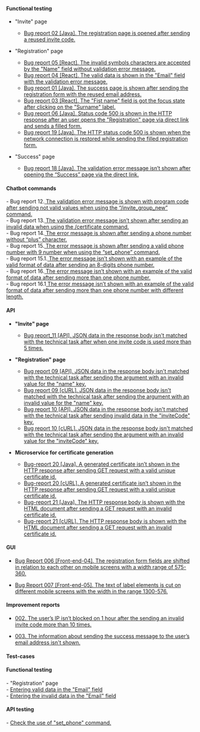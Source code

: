 
<h4>Functional testing</h4>

- "Invite" page<br>
	- <a href="https://docs.google.com/spreadsheets/d/1Fn7lGfk7Sxg4w7P8sfubcdUS0Z6yhLiAXcfR8-r9ZE4/edit#gid=0">Bug report 02 [Java]. The registration page is opened after sending a reused invite code.</a><br> 

- "Registration" page<br>
	- <a href="https://docs.google.com/spreadsheets/d/1tNagMIF4eYjgD_BL5_GjFs7X_ddDJYSbpO9NZRbFwHs/edit?usp=drive_link">Bug report 05 [React]. The invalid symbols characters are accepted by the "Name" field without validation error message.</a><br>
	- <a href="https://docs.google.com/spreadsheets/d/1N_7oR7md5W4-cm_o_eM-f7l1znAkgDw-XhvdIkCfEE0/edit#gid=0">Bug report 04 [React]. The valid data is shown in the "Email" field with the validation error  message.</a><br>
	- <a href="https://docs.google.com/spreadsheets/d/1RLyIneYOWRytbx3LyRzOx9SPPTmG_Q41-LPbeXGAhew/edit?usp=drive_link">Bug report 01 [Java]. The success page is shown after sending the registration form with the reused email address.</a><br>
	- <a href="https://docs.google.com/spreadsheets/d/1K18xAxBUOHqcjI4q2lWE5ApOid_nMb4KOtb_z22IVS0/edit?usp=drive_link">Bug report 03 [React]. The "Fist name" field is got the focus state after clicking on the "Surname" label. </a><br>
	- <a href="https://docs.google.com/spreadsheets/d/1sy6AL5y9ZPWKtJcPjjswvDlVx9A9lDhHIhjAnWqeZGI/edit#gid=0">Bug report 06 [Java]. Status code 500 is shown in the HTTP response after an user opens the "Registration" page via direct link and sends a filled form. </a><br>
 	- <a href="https://docs.google.com/spreadsheets/d/1faetb7STSzvGPd4tw0xcwHl1DdQNnbaJaeedGQMnYMM/edit?usp=drive_link">Bug report 19 [Java]. The HTTP status code 500 is shown when the network connection is restored while sending the filled registration form.</a><br>


- "Success" page<br>
	- <a href="https://docs.google.com/spreadsheets/d/1lEdpjmBqe1bI956ex78mkJ58upFuzl-j71OrpFXDtts/edit#gid=0">Bug report 18 [Java]. The validation error message isn’t shown after opening the “Success” page via the direct link.</a>

<h4>Chatbot commands</h4>
- Bug report 12.<a href="https://docs.google.com/spreadsheets/d/1uOoqdZPZafw1FRrFuZ5T7Wd3EeA6_8nPSSRIfzM31yk/edit#gid=0"> The validation error message is shown with program code after sending not valid values when using the “/invite_group_new” command.</a><br>
- Bug report 13.<a href="https://docs.google.com/spreadsheets/d/1bXGWtN_nC8rS-nqif5d7xvoF2fzvuHbQT6AbdUL1oWo/edit?usp=drive_link"> The validation error message isn’t shown after sending an invalid data when using the /certificate command.</a><br>
- Bug report 14.<a href="https://docs.google.com/spreadsheets/d/1-PsMUQ-eoBH3yQ_-2lPkC6U99ULIt5nGg-VgJOunlzc/edit?usp=drive_link"> The error message is shown after sending a phone number without “plus” character.</a><br>
- Bug report 15.<a href="https://docs.google.com/spreadsheets/d/1LWxdabb_98eGmV4hBbAjI-q84lk4ksIeNQY5U4NrtlU/edit#gid=0"> The error message is shown after sending a valid phone number with 9 number when using the “set_phone” command.</a><br>
- Bug report 15.1.<a href="https://docs.google.com/spreadsheets/d/1KDmJS8DEpiPMvcadH69OBqGh5TLdhZdceNJXT9O6nr4/edit#gid=0"> The error message isn’t shown with an example of the valid format of data after sending an 8-digits phone number.</a><br>
- Bug report 16.<a href="https://docs.google.com/spreadsheets/d/18BM_tOISc-QJPvabkgWjbfXBxhfvuxom9OhnQs_52oE/edit#gid=0"> The error message isn’t shown with an example of the valid format of data after sending more than one phone number.</a><br>
- Bug report 16.1<a href="https://docs.google.com/spreadsheets/d/1pkZ4mRKTQcyhCtZA4XyRZunuFaav7PJrlcMguUsSp8w/edit#gid=0"> The error message isn’t shown with an example of the valid format of data after sending more than one phone number with different length.</a><br>

<h4>API</h4>

- <b>"Invite" page</b><br>
	- <a href="https://docs.google.com/spreadsheets/d/1GUh7iq5HOQi4Y1UEAvH2Tiz7EjniMKI_TgmAdWLBZxA/edit#gid=0">Bug report_11 [API]. JSON data in the response body isn't matched with the technical task after when one invite code is used more than 5 times.</a>

- <b>"Registration" page</b><br>
	- <a href="https://docs.google.com/spreadsheets/d/1yyTTQz5-Sj18Bj5u6iT-W3JxO7q80B_doJE2B71GNdA/edit#gid=0">Bug report 09 [API]. JSON data in the response body isn't matched with the technical task after sending the argument with an invalid value for the "name" key.</a>
	- <a href="https://docs.google.com/spreadsheets/d/1Op9simmZOpO94Q1hzNhHiwZltUIoAVptokHhobO7dJQ/edit#gid=0">Bug report 09 [cURL]. JSON data in the response body isn't matched with the technical task after sending the argument with an invalid value for the "name" key.</a>
	- <a href="https://docs.google.com/spreadsheets/d/1naco2jsyGZx9750tzzymmdFa2raWN0kwfsmNIvClzOY/edit#gid=0">Bug report 10 [API]. JSON data in the response body isn't matched with the technical task after sending invalid data in the "inviteCode" key.</a>
 	- <a href="https://docs.google.com/spreadsheets/d/141pa54rj37QGMvB7XWAs5eqich42nNuazcUViVFIrVQ/edit#gid=0">Bug report 10 [cURL]. JSON data in the response body isn't matched with the technical task after sending the argument with an invalid value for the "inviteCode" key.</a>

- <b>Microservice for certificate generation</b><br>
	- <a href="https://docs.google.com/spreadsheets/d/1C4FoBuFj0OiFzjXCQnl48n4spWaAUs-50GRkPI4_UoY/edit#gid=0">Bug-report 20 [Java]. A generated certificate isn’t shown in the HTTP response after sending GET request with a valid unique certificate id.</a><br>
	- <a href="https://docs.google.com/spreadsheets/d/1P_vW4PFKdfYa5jMmCwbNwuSE7tOH13RZ6ep8YE1Y7-A/edit#gid=0">Bug-report 20 [cURL]. A generated certificate isn’t shown in the HTTP response after sending GET request with a valid unique certificate id.</a><br>
	- <a href="https://docs.google.com/spreadsheets/d/1D9nFj9Bki4WfvQsgVI_JmcvAiwqfhOz2_iEQ4J2kObU/edit#gid=0">Bug-report 21 [Java]. The HTTP response body is shown with the HTML document after sending a GET request with an invalid certificate id.</a><br>
	- <a href="https://docs.google.com/spreadsheets/d/1Oq_qTR5i6T88uVmPLlQ2v0oDIuoPrUn0SyGr_Nn-_wI/edit#gid=0">Bug-report 21 [cURL]. The HTTP response body is shown with the HTML document after sending a GET request with an invalid certificate id.</a><br>

<h4>GUI</h4>

- <a href="https://docs.google.com/spreadsheets/d/12KEEJFddZtl741j8TxCts92ghMKKscoNiEowJAWGCqc/edit?usp=drive_link">Bug Report 006 [Front-end-04]. The registration form fields are shifted in relation to each other on mobile screens with a width range of 575-360.</a>

- <a href="https://docs.google.com/spreadsheets/d/1L49IR-pGNUU1iiRUX3gF39JA6HDmMazQv_KX39uTFUw/edit?usp=drive_link">Bug Report 007 [Front-end-05]. The text of label elements is cut on different mobile screens with the width in the range 1300-576.</a>


<h4>Improvement reports</h4>

- <a href="https://docs.google.com/spreadsheets/d/1ZQHbYzH-a9EcmMUyRbbV89DUgfnDwnxJpU0L1RcrZ3E/edit#gid=0">002. The user’s IP isn’t blocked on 1 hour after the sending an invalid invite code more than 10 times.</a><br>

- <a href="https://docs.google.com/spreadsheets/d/1EPhn7gw947D7yXp0c8SdPrJ-a8gHZOVhVgMhAMjoi0o/edit#gid=0">003. The information about sending the success message to the user’s email address isn't shown.</a><br>





<h4>Test-cases</h4>

<h4>Functional testing</h4>
- "Registration" page<br>
	- <a target="_blank" href="https://docs.google.com/spreadsheets/d/1k1Ho59dMCFbFvGevWtq7IEgSbBQ7ae9TdQ2aKOYOh6w/edit?usp=drive_link" target="_blank">Entering valid data in the "Email" field</a><br>
	- <a href="https://docs.google.com/spreadsheets/d/1hnf9GQcA1bh_rulY5DjwS9RoPrIlOp5Z/edit?usp=drive_link&ouid=102064553302234595178&rtpof=true&sd=true">Entering the invalid data in the "Email" field</a><br>

 <h4>API testing</h4>
- <a href="https://docs.google.com/spreadsheets/d/18hdKZYyNR6_YuQIqBOobO_dhKbYjztsd/edit?usp=drive_link&ouid=102064553302234595178&rtpof=true&sd=true">Check the use of "set_phone" command.</a><br>
